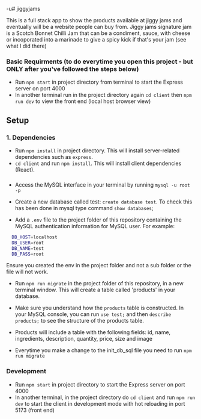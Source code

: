 -u# jiggyjams

This is a full stack app to show the products available at jiggy jams and eventually will be a website people can buy from. Jiggy jams signature jam is a Scotch Bonnet Chilli Jam that can be a condiment, sauce, with cheese or incoporated into a marinade to give a spicy kick if that's your jam (see what I did there)

### Basic Requirments (to do everytime you open this project - but ONLY after you've followed the steps below)

- Run `npm start` in project directory from terminal to start the Express server on port 4000
- In another terminal run in the project directory again `cd client` then `npm run dev` to view the front end (local host browser view)

## Setup

### 1. Dependencies

- Run `npm install` in project directory. This will install server-related dependencies such as `express`.
- `cd client` and run `npm install`. This will install client dependencies (React).

###

- Access the MySQL interface in your terminal by running `mysql -u root -p`
- Create a new database called test: `create database test`. To check this has been done in mysql type command `show databases`;

- Add a `.env` file to the project folder of this repository containing the MySQL authentication information for MySQL user. For example:

```bash
  DB_HOST=localhost
  DB_USER=root
  DB_NAME=test
  DB_PASS=root
```

Ensure you created the env in the project folder and not a sub folder or the file will not work.

- Run `npm run migrate` in the project folder of this repository, in a new terminal window. This will create a table called 'products' in your database.

- Make sure you understand how the `products` table is constructed. In your MySQL console, you can run `use test;` and then `describe products;` to see the structure of the products table.

- Products will include a table with the following fields: id, name, ingredients, description, quantity, price, size and image

- Everytime you make a change to the init_db_sql file you need to run `npm run migrate`

### Development

- Run `npm start` in project directory to start the Express server on port 4000
- In another terminal, in the project directory do `cd client` and run `npm run dev` to start the client in development mode with hot reloading in port 5173 (front end)
